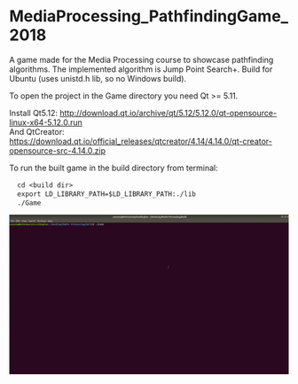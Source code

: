 # MediaProcessing_PathfindingGame_2018
A game made for the Media Processing course to showcase pathfinding algorithms. The implemented algorithm is Jump Point Search+. Build for Ubuntu (uses unistd.h lib, so no Windows build).

To open the project in the Game directory you need Qt >= 5.11.

Install Qt5.12: http://download.qt.io/archive/qt/5.12/5.12.0/qt-opensource-linux-x64-5.12.0.run <br>
And QtCreator: https://download.qt.io/official_releases/qtcreator/4.14/4.14.0/qt-creator-opensource-src-4.14.0.zip

To run the built game in the build directory from terminal:

	  cd <build dir>
	  export LD_LIBRARY_PATH=$LD_LIBRARY_PATH:./lib
	  ./Game
<p align="center">
	<img src="https://github.com/YannouRavoet/MediaProcessing_PathfindingGame_2018/blob/master/PathfindingDemo.gif"/>
</p>
